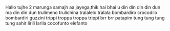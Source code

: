 Hallo
tujhe 2 marunga samajh aa jayega,thik hai bhai
u din din din din dun
ma din din dun
trulimeno trulichina
tralalelo tralala
bombardiro crocodilo
bombardiri guzzini
trippi troppa troppa trippi brr brr patapim
tung tung tung tung sahir
lirili larila
cocofunto elefanto
